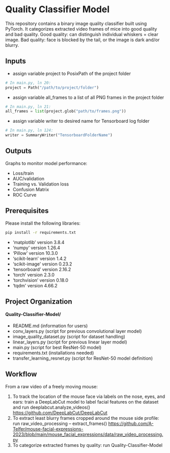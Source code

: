 # Quality Classifier Model
This repository contains a binary image quality classifier built using PyTorch. It categorizes extracted video frames of mice into good quality and bad quality. Good quality: can distinguish individual whiskers = clear image. Bad quality: face is blocked by the tail, or the image is dark and/or blurry. 

## Inputs
- assign variable project to PosixPath of the project folder
```python
# In main.py, ln 20:
project = Path("/path/to/project/folder")
```
- assign variable all_frames to a list of all PNG frames in the project folder
```python
# In main.py, ln 21:
all_frames = list(project.glob("path/to/frames.png"))
```
- assign variable writer to desired name for Tensorboard log folder
```python
# In main.py, ln 124:
writer = SummaryWriter("TensorboardFolderName")
```

## Outputs
Graphs to monitor model performance: 
- Loss/train
- AUC/validation
- Training vs. Validation loss
- Confusion Matrix
- ROC Curve

## Prerequisites
Please install the following libraries:
```bash
pip install -r requirements.txt
```
- ‘matplotlib’ version 3.8.4
- ‘numpy’ version 1.26.4
- ‘Pillow’ version 10.3.0
- ‘scikit-learn’ version 1.4.2
- ‘scikit-image’ version 0.23.2
- ‘tensorboard’ version 2.16.2
- ‘torch’ version 2.3.0
- ‘torchvision’ version 0.18.0
- ‘tqdm' version 4.66.2

## Project Organization
#### Quality-Classifier-Model/
- README.md (information for users)
- conv_layers.py (script for previous convolutional layer model) 
- image_quality_dataset.py (script for dataset handling)
- linear_layers.py (script for previous linear layer model)
- main.py (script for best ResNet-50 model)
- requirements.txt	(installations needed)
- transfer_learning_resnet.py (script for ResNet-50 model definition)

## Workflow
From a raw video of a freely moving mouse:
1. To track the location of the mouse face via labels on the nose, eyes, and ears: train a DeepLabCut model to label facial features on the dataset and run deeplabcut.analyze_videos() https://github.com/DeepLabCut/DeepLabCut 
2. To extract least blurry frames cropped around the mouse side profile: run raw_video_processing – extract_frames() https://github.com/A-Telfer/mouse-facial-expressions-2023/blob/main/mouse_facial_expressions/data/raw_video_processing.py
3. To categorize extracted frames by quality: run Quality-Classifier-Model
